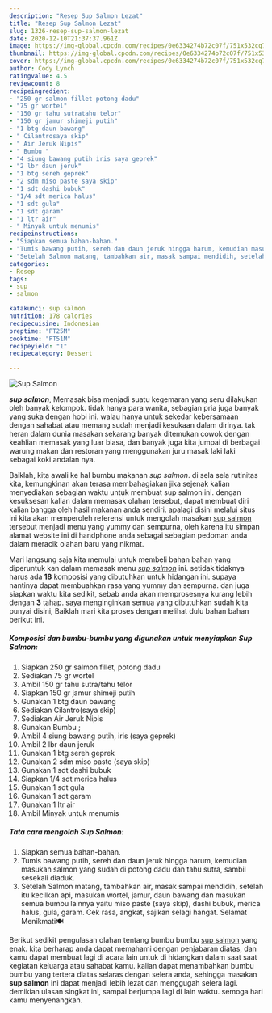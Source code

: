 ```yaml
---
description: "Resep Sup Salmon Lezat"
title: "Resep Sup Salmon Lezat"
slug: 1326-resep-sup-salmon-lezat
date: 2020-12-10T21:37:37.961Z
image: https://img-global.cpcdn.com/recipes/0e6334274b72c07f/751x532cq70/sup-salmon-foto-resep-utama.jpg
thumbnail: https://img-global.cpcdn.com/recipes/0e6334274b72c07f/751x532cq70/sup-salmon-foto-resep-utama.jpg
cover: https://img-global.cpcdn.com/recipes/0e6334274b72c07f/751x532cq70/sup-salmon-foto-resep-utama.jpg
author: Cody Lynch
ratingvalue: 4.5
reviewcount: 8
recipeingredient:
- "250 gr salmon fillet potong dadu"
- "75 gr wortel"
- "150 gr tahu sutratahu telor"
- "150 gr jamur shimeji putih"
- "1 btg daun bawang"
- " Cilantrosaya skip"
- " Air Jeruk Nipis"
- " Bumbu "
- "4 siung bawang putih iris saya geprek"
- "2 lbr daun jeruk"
- "1 btg sereh geprek"
- "2 sdm miso paste saya skip"
- "1 sdt dashi bubuk"
- "1/4 sdt merica halus"
- "1 sdt gula"
- "1 sdt garam"
- "1 ltr air"
- " Minyak untuk menumis"
recipeinstructions:
- "Siapkan semua bahan-bahan."
- "Tumis bawang putih, sereh dan daun jeruk hingga harum, kemudian masukan salmon yang sudah di potong dadu dan tahu sutra, sambil sesekali diaduk."
- "Setelah Salmon matang, tambahkan air, masak sampai mendidih, setelah itu kecilkan api, masukan wortel, jamur, daun bawang dan masukan semua bumbu lainnya yaitu miso paste (saya skip), dashi bubuk, merica halus, gula, garam. Cek rasa, angkat, sajikan selagi hangat. Selamat Menikmati🍽️"
categories:
- Resep
tags:
- sup
- salmon

katakunci: sup salmon 
nutrition: 178 calories
recipecuisine: Indonesian
preptime: "PT25M"
cooktime: "PT51M"
recipeyield: "1"
recipecategory: Dessert

---
```



![Sup Salmon](https://img-global.cpcdn.com/recipes/0e6334274b72c07f/751x532cq70/sup-salmon-foto-resep-utama.jpg)

<b><i>sup salmon</i></b>, Memasak bisa menjadi suatu kegemaran yang seru dilakukan oleh banyak kelompok. tidak hanya para wanita, sebagian pria juga banyak yang suka dengan hobi ini. walau hanya untuk sekedar kebersamaan dengan sahabat atau memang sudah menjadi kesukaan dalam dirinya. tak heran dalam dunia masakan sekarang banyak ditemukan cowok dengan keahlian memasak yang luar biasa, dan banyak juga kita jumpai di berbagai warung makan dan restoran yang menggunakan juru masak laki laki sebagai koki andalan nya.



Baiklah, kita awali ke hal bumbu makanan <i>sup salmon</i>. di sela sela rutinitas kita, kemungkinan akan terasa membahagiakan jika sejenak kalian menyediakan sebagian waktu untuk membuat sup salmon ini. dengan kesuksesan kalian dalam memasak olahan tersebut, dapat membuat diri kalian bangga oleh hasil makanan anda sendiri. apalagi disini melalui situs ini kita akan memperoleh referensi untuk mengolah masakan <u>sup salmon</u> tersebut menjadi menu yang yummy dan sempurna, oleh karena itu simpan alamat website ini di handphone anda sebagai sebagian pedoman anda dalam meracik olahan baru yang nikmat.


Mari langsung saja kita memulai untuk membeli bahan bahan yang diperuntuk kan dalam memasak menu <u><i>sup salmon</i></u> ini. setidak tidaknya harus ada <b>18</b> komposisi yang dibutuhkan untuk hidangan ini. supaya nantinya dapat membuahkan rasa yang yummy dan sempurna. dan juga siapkan waktu kita sedikit, sebab anda akan memprosesnya kurang lebih dengan <b>3</b> tahap. saya menginginkan semua yang dibutuhkan sudah kita punyai disini, Baiklah mari kita proses dengan melihat dulu bahan bahan berikut ini.

<!--inarticleads1-->

##### Komposisi dan bumbu-bumbu yang digunakan untuk menyiapkan Sup Salmon:

1. Siapkan 250 gr salmon fillet, potong dadu
1. Sediakan 75 gr wortel
1. Ambil 150 gr tahu sutra/tahu telor
1. Siapkan 150 gr jamur shimeji putih
1. Gunakan 1 btg daun bawang
1. Sediakan  Cilantro(saya skip)
1. Sediakan  Air Jeruk Nipis
1. Gunakan  Bumbu ;
1. Ambil 4 siung bawang putih, iris (saya geprek)
1. Ambil 2 lbr daun jeruk
1. Gunakan 1 btg sereh geprek
1. Gunakan 2 sdm miso paste (saya skip)
1. Gunakan 1 sdt dashi bubuk
1. Siapkan 1/4 sdt merica halus
1. Gunakan 1 sdt gula
1. Gunakan 1 sdt garam
1. Gunakan 1 ltr air
1. Ambil  Minyak untuk menumis




<!--inarticleads2-->

##### Tata cara mengolah Sup Salmon:

1. Siapkan semua bahan-bahan.
1. Tumis bawang putih, sereh dan daun jeruk hingga harum, kemudian masukan salmon yang sudah di potong dadu dan tahu sutra, sambil sesekali diaduk.
1. Setelah Salmon matang, tambahkan air, masak sampai mendidih, setelah itu kecilkan api, masukan wortel, jamur, daun bawang dan masukan semua bumbu lainnya yaitu miso paste (saya skip), dashi bubuk, merica halus, gula, garam. Cek rasa, angkat, sajikan selagi hangat. Selamat Menikmati🍽️




Berikut sedikit pengulasan olahan tentang bumbu bumbu <u>sup salmon</u> yang enak. kita berharap anda dapat memahami dengan penjabaran diatas, dan kamu dapat membuat lagi di acara lain untuk di hidangkan dalam saat saat kegiatan keluarga atau sahabat kamu. kalian dapat menambahkan bumbu bumbu yang tertera diatas selaras dengan selera anda, sehingga masakan <b>sup salmon</b> ini dapat menjadi lebih lezat dan menggugah selera lagi. demikian ulasan singkat ini, sampai berjumpa lagi di lain waktu. semoga hari kamu menyenangkan.
